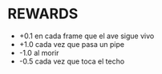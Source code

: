 # REWARDS
- +0.1 en cada frame que el ave sigue vivo
- +1.0 cada vez que pasa un pipe
- -1.0 al morir
- -0.5 cada vez que toca el techo